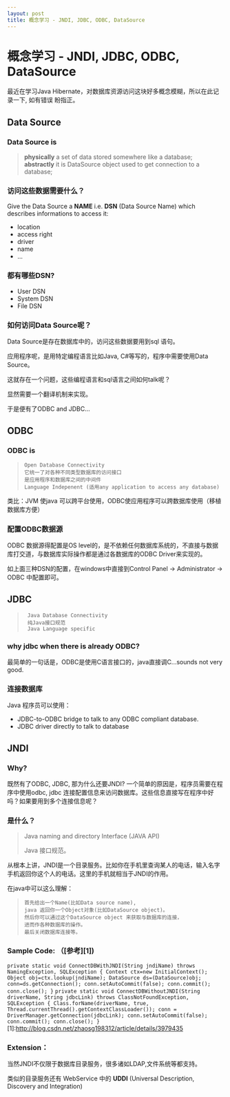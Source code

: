 ```yaml
---
layout: post
title: 概念学习 - JNDI, JDBC, ODBC, DataSource
---
```


# 概念学习 - JNDI, JDBC, ODBC, DataSource

最近在学习Java Hibernate，对数据库资源访问这块好多概念模糊，所以在此记录一下, 如有错误 盼指正。

## Data Source

### Data Source is
>**physically** a set of data stored somewhere like a database;<br>
>**abstractly** it is DataSource object used to get connection to a database;

### 访问这些数据需要什么？
Give the Data Source a **NAME** i.e. **DSN** (Data Source Name) which describes informations to access it:

* location
* access right
* driver
* name
* ...
### 都有哪些DSN?
- User DSN
- System DSN
- File DSN

### 如何访问Data Source呢？
Data Source是存在数据库中的，访问这些数据要用到sql 语句。

应用程序呢，是用特定编程语言比如Java, C#等写的，程序中需要使用Data Source。

这就存在一个问题，这些编程语言和sql语言之间如何talk呢？

显然需要一个翻译机制来实现。

于是便有了ODBC and JDBC...

## ODBC

### ODBC is
>     Open Database Connectivity
>     它统一了对各种不同类型数据库的访问接口
>     是应用程序和数据库之间的中间件
>     Language Indepenent (适用any application to access any database)

类比：JVM 使java 可以跨平台使用，ODBC使应用程序可以跨数据库使用（移植数据库方便）

### 配置ODBC数据源
ODBC 数据源得配置是OS level的，是不依赖任何数据库系统的，不直接与数据库打交道，与数据库实际操作都是通过各数据库的ODBC Driver来实现的。

如上面三种DSN的配置，在windows中直接到Control Panel -> Administrator -> ODBC 中配置即可。 

## JDBC
>      Java Database Connectivity
>      纯Java接口规范
>      Java Language specific
>      
### why jdbc when there is already ODBC?
最简单的一句话是，ODBC是使用C语言接口的，java直接调C...sounds not very good.


### 连接数据库

Java 程序员可以使用：

+ JDBC-to-ODBC bridge to talk to any ODBC compliant database.
+ JDBC driver directly to talk to database


## JNDI

### Why?
既然有了ODBC, JDBC, 那为什么还要JNDI?
一个简单的原因是，程序员需要在程序中使用odbc, jdbc 连接配置信息来访问数据库。这些信息直接写在程序中好吗？如果要用到多个连接信息呢？

### 是什么？
> Java naming and directory Interface (JAVA API)
> 
> Java 接口规范。

从根本上讲，JNDI是一个目录服务。比如你在手机里查询某人的电话，输入名字手机返回你这个人的电话。这里的手机就相当于JNDI的作用。

在java中可以这么理解：

>     首先给出一个Name(比如Data source name), 
>     java 返回你一个Object对象(比如DataSource object)。
>     然后你可以通过这个DataSource object 来获取与数据库的连接，
>     进而作各种数据库的操作。
>     最后关闭数据库连接等。


### Sample Code: （[参考][1])

`
	private static void ConnectDBWithJNDI(String jndiName) throws 	NamingException, SQLException {
        Context ctx=new InitialContext();
        Object obj=ctx.lookup(jndiName);
        DataSource ds=(DataSource)obj;
        conn=ds.getConnection();
        conn.setAutoCommit(false);
        conn.commit();
        conn.close();
    }
`
`
	private static void ConnectDBWithoutJNDI(String driverName, String jdbcLink) throws ClassNotFoundException, SQLException {
        Class.forName(driverName, true, Thread.currentThread().getContextClassLoader());
        conn = DriverManager.getConnection(jdbcLink);
        conn.setAutoCommit(false);
        conn.commit();
        conn.close();
    }
`
[1]:http://blog.csdn.net/zhaosg198312/article/details/3979435
### Extension：

当然JNDI不仅限于数据库目录服务，很多诸如LDAP,文件系统等都支持。

类似的目录服务还有 WebService 中的 **UDDI** (Universal Description, Discovery and Integration)






